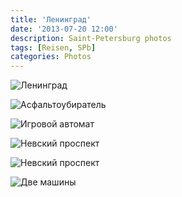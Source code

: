 ```yaml
---
title: 'Ленинград'
date: '2013-07-20 12:00'
description: Saint-Petersburg photos
tags: [Reisen, SPb]
categories: Photos
---
```


<div class='preview'><img src='{{urls.media}}/SPb-OK.jpg' alt='Ленинград'></div>

<a id='96a0189f38c0b5417c6452564b8a3660-600'></a>![Асфальтоубиратель]({{urls.media}}/96a0189f38c0b5417c6452564b8a3660-600.jpg 'Асфальт потоком лился // на головы людей.')

<a id='42c4548d56b166da656e76937656735b-600'></a>![Игровой автомат]({{urls.media}}/42c4548d56b166da656e76937656735b-600.jpg 'Для тех, кто понимает: игровой автомат типа «Городки».')

<a id='4b3aa3b8707a982f74f53596be4fb816-600'></a>![Невский проспект]({{urls.media}}/4b3aa3b8707a982f74f53596be4fb816-600.jpg 'Невский проспект объявлен пешеходной зоной.')

<a id='c65889c9dd03a439a638e983663fa9cd-600'></a>![Невский проспект]({{urls.media}}/c65889c9dd03a439a638e983663fa9cd-600.jpg 'Невский проспект опять объявлен пешеходной зоной.')

<a id='3f20a49efc2c6d161ec31fccd5b57c3b-600'></a>![Две машины]({{urls.media}}/3f20a49efc2c6d161ec31fccd5b57c3b-600.jpg 'Внезапно: «Привет!».')
